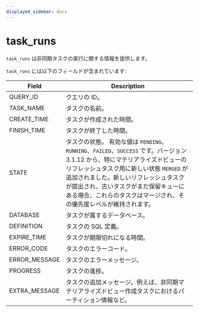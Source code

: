 ```yaml
---
displayed_sidebar: docs
---
```


# task_runs

`task_runs` は非同期タスクの実行に関する情報を提供します。

`task_runs` には以下のフィールドが含まれています:

| **Field**     | **Description**                                              |
| ------------- | ------------------------------------------------------------ |
| QUERY_ID      | クエリの ID。                                                |
| TASK_NAME     | タスクの名前。                                               |
| CREATE_TIME   | タスクが作成された時間。                                     |
| FINISH_TIME   | タスクが終了した時間。                                       |
| STATE         | タスクの状態。 有効な値は `PENDING`、`RUNNING`、`FAILED`、`SUCCESS` です。バージョン 3.1.12 から、特にマテリアライズドビューのリフレッシュタスク用に新しい状態 `MERGED` が追加されました。新しいリフレッシュタスクが提出され、古いタスクがまだ保留キューにある場合、これらのタスクはマージされ、その優先度レベルが維持されます。 |
| DATABASE      | タスクが属するデータベース。                                 |
| DEFINITION    | タスクの SQL 定義。                                          |
| EXPIRE_TIME   | タスクが期限切れになる時間。                                 |
| ERROR_CODE    | タスクのエラーコード。                                       |
| ERROR_MESSAGE | タスクのエラーメッセージ。                                   |
| PROGRESS      | タスクの進捗。                                               |
| EXTRA_MESSAGE | タスクの追加メッセージ。例えば、非同期マテリアライズドビュー作成タスクにおけるパーティション情報など。 |